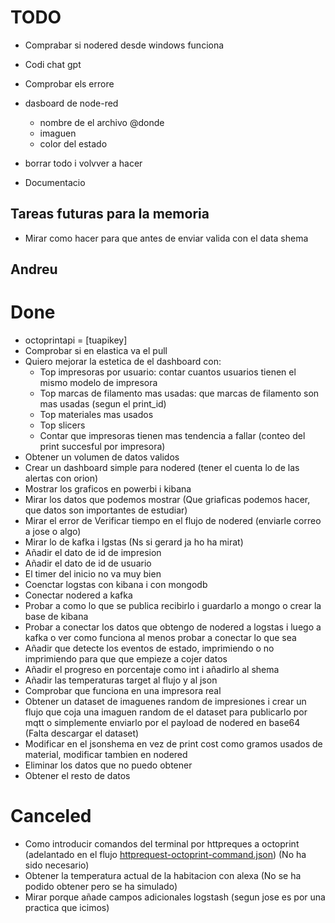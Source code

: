 # TODO
- Comprabar si nodered desde windows funciona
- Codi chat gpt
- Comprobar els errore
- dasboard de node-red
  - nombre de el archivo @donde
  - imaguen
  - color del estado
- borrar todo i volvver a hacer


- Documentacio


## Tareas futuras para la memoria
- Mirar como hacer para que antes de enviar valida con el data shema

## Andreu

# Done
- octoprintapi = [tuapikey]
- Comprobar si en elastica va el pull
- Quiero mejorar la estetica de el dashboard con:
  - Top impresoras por usuario: contar cuantos usuarios tienen el mismo modelo de impresora
  - Top marcas de filamento mas usadas: que marcas de filamento son mas usadas (segun el print_id)
  - Top materiales mas usados
  - Top slicers
  - Contar que impresoras tienen mas tendencia a fallar (conteo del print succesful por impresora)
- Obtener un volumen de datos validos
- Crear un dashboard simple para nodered (tener el cuenta lo de las alertas con orion)
- Mostrar los graficos en powerbi i kibana
- Mirar los datos que podemos mostrar (Que griaficas podemos hacer, que datos son importantes de estudiar)
- Mirar el error de Verificar tiempo en el flujo de nodered (enviarle correo a jose o algo)
- Mirar lo de kafka i lgstas (Ns si gerard ja ho ha mirat)
- Añadir el dato de id de impresion
- Añadir el dato de id de usuario
- El timer del inicio no va muy bien
- Coenctar logstas con kibana i con mongodb 
- Conectar nodered a kafka
- Probar a como lo que se publica recibirlo i guardarlo a mongo o crear la base de kibana
- Probar a conectar los datos que obtengo de nodered a logstas i luego a kafka o ver como funciona al menos probar a conectar lo que sea
- Añadir que detecte los eventos de estado, imprimiendo o no imprimiendo para que que empieze a cojer datos
- Añadir el progreso en porcentaje como int i añadirlo al shema
- Añadir las temperaturas target al flujo y al json
- Comprobar que funciona en una impresora real
- Obtener un dataset de imaguenes random de impresiones i crear un flujo que coja una imaguen random de el dataset para publicarlo por mqtt o simplemente enviarlo por el payload de nodered en base64 (Falta descargar el dataset)
- Modificar en el jsonshema en vez de  print cost como gramos usados de material, modificar tambien en nodered
- Eliminar los datos que no puedo obtener
- Obtener el resto de datos

# Canceled
- Como introducir comandos del terminal por httpreques a octoprint (adelantado en el flujo [httprequest-octoprint-command.json](../Flujos/httprequest-octoprint-command.json)) (No ha sido necesario)
- Obtener la temperatura actual de la habitacion con alexa (No se ha podido obtener pero se ha simulado)
- Mirar porque añade campos adicionales logstash (segun jose es por una practica que icimos)


